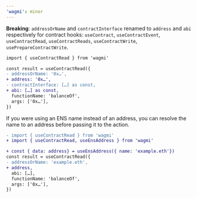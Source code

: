 ```yaml
---
'wagmi': minor
---
```


**Breaking**: `addressOrName` and `contractInterface` renamed to `address` and `abi` respectively for contract hooks: `useContract`, `useContractEvent`, `useContractRead`, `useContractReads`, `useContractWrite`, `usePrepareContractWrite`.

```diff
import { useContractRead } from 'wagmi'

const result = useContractRead({
- addressOrName: '0x…',
+ address: '0x…',
- contractInterface: […] as const,
+ abi: […] as const,
  functionName: 'balanceOf',
  args: ['0x…'],
})
```

If you were using an ENS name instead of an address, you can resolve the name to an address before passing it to the action.

```diff
- import { useContractRead } from 'wagmi'
+ import { useContractRead, useEnsAddress } from 'wagmi'

+ const { data: address} = useEnsAddress({ name: 'example.eth'})
const result = useContractRead({
- addressOrName: 'example.eth',
+ address,
  abi: […],
  functionName: 'balanceOf',
  args: ['0x…'],
})
```
